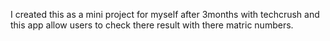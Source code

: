 I created this as a mini project for myself after 3months with techcrush and this app allow users to check there result with there matric numbers.
